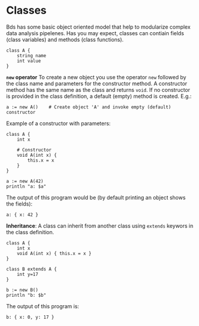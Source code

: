 
# Classes

Bds has some basic object oriented model that help to modularize complex data analysis pipelenes.
Has you may expect, classes can contiain fields (class variables) and methods (class functions).
```
class A {
	string name
	int value
}
```

**`new` operator**
To create a new object you use the operator `new` followed by the class name and parameters for the constructor method.
A constructor method has the same name as the class and returns `void`.
If no constructor is provided in the class definition, a default (empty) method is created.
E.g.:
```
a := new A()    # Create object 'A' and invoke empty (default) constructor
```

Example of a constructor with parameters:
```
class A {
	int x

	# Constructor
	void A(int x) {
		this.x = x
	}
}

a := new A(42)
println "a: $a"
```
The output of this program would be (by default printing an object shows the fields):
```
a: { x: 42 }
```

**Inheritance**: A class can inherit from another class using `extends` keywors in the class definition. 

```
class A {
	int x
	void A(int x) { this.x = x }
}

class B extends A {
	int y=17
}

b := new B()
println "b: $b"
```
The output of this program is:
```
b: { x: 0, y: 17 }
```
